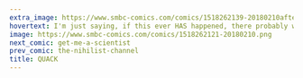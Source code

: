 ```yaml
---
extra_image: https://www.smbc-comics.com/comics/1518262139-20180210after.png
hovertext: I'm just saying, if this ever HAS happened, there probably wouldn't be an announcement.
image: https://www.smbc-comics.com/comics/1518262121-20180210.png
next_comic: get-me-a-scientist
prev_comic: the-nihilist-channel
title: QUACK
---
```


